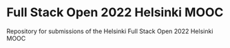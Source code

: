 # Full Stack Open 2022 Helsinki MOOC
 Repository for submissions of the Helsinki Full Stack Open 2022 Helsinki MOOC
